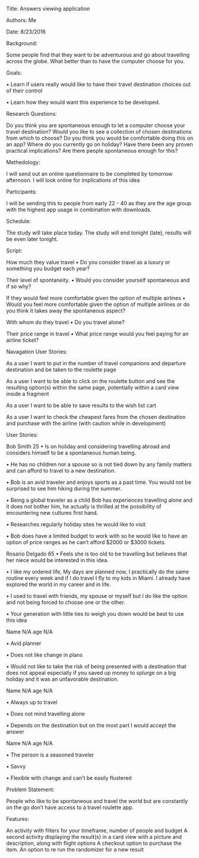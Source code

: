 Title: Answers viewing application


Authors: Me


Date: 8/23/2016


Background:

Some people find that they want to be adventurous and go about travelling across the globe. What better than to have the computer choose for you.


Goals:

•	Learn if users really would like to have their travel destination choices out of their control 

•	Learn how they would want this experience to be developed.


Research Questions:

Do you think you are spontaneous enough to let a computer choose your travel destination?
Would you like to see a collection of chosen destinations from which to choose?
Do you think you would be comfortable doing this on an app?
Where do you currently go on holiday?
Have there been any proven practical implications?
Are there people spontaneous enough for this?


Methedology:

I will send out an online questionnaire to be completed by tomorrow afternoon. 
I will look online for implications of this idea


Participants:

I will be sending this to people from early 22 - 40 as they are the age group with the highest app usage in combination with downloads.

Schedule:

The study will take place today. The study will end tonight (late), results will be even later tonight.

Script: 

How much they value travel
•	Do you consider travel as a luxury or something you budget each year?

Their level of spontaneity.
•	Would you consider yourself spontaneous and if so why?

If they would feel more comfortable given the option of multiple airlines
•	Would you feel more comfortable given the option of multiple airlines or do you think it takes away the spontaneous aspect?

With whom do they travel
•	Do you travel alone?

Their price range in travel
•	What price range would you feel paying for an airline ticket?

Navagation User Stories:

As a user I want to put in the number of travel companions and departure destination and be taken to the roulette page

As a user I want to be able to click on the roulette button and see the resulting option(s) within the same page, potentially within a card view inside a fragment

As a user I want to be able to save results to the wish list cart

As a user I want to check the cheapest fares from the chosen destination and purchase with the airline (with caution while in development)

User Stories:

Bob Smith 25
•	Is on holiday and considering travelling abroad and considers himself to be a spontaneous human being. 

•	He has no children nor a spouse so is not tied down by any family matters and can afford to travel to a new destination.

•	Bob is an avid traveler and enjoys sports as a past time. You would not be surprised to see him hiking during the summer.

•	Being a global traveler as a child Bob has experiences travelling alone and it does not bother him, he actually is thrilled at the possibility of encountering new cultures first hand.

•	Researches regularly holiday sites he would like to visit


•	Bob does have a limited budget to work with so he would like to have an option of price ranges as he can’t afford $2000 or $3000 tickets.

Rosario Delgado 65
•	Feels she is too old to be travelling but believes that her niece would be interested in this idea. 

•	I like my ordered life, My days are planned now, I practically do the same routine every week and if I do travel I fly to my kids in Miami. I already have explored the world in my career and in life.

•	I used to travel with friends, my spouse or myself but I do like the option and not being forced to choose one or the other.

•	Your generation with little ties to weigh you down would be best to use this idea

Name N/A age N/A

•	Avid planner

•	Does not like change in plans

•	Would not like to take the risk of being presented with a destination that does not appeal especially if you saved up money to splurge on a big holiday and it was an unfavorable destination.

Name N/A age N/A

•	Always up to travel

•	Does not mind travelling alone

•	Depends on the destination but on the most part I would accept the answer

Name N/A age N/A

•	The person is a seasoned traveler

•	Savvy

•	Flexible with change and can’t be easily flustered 

<!---->

Problem Statement:

People who like to be spontaneous and travel the world but are constantly on the go don’t have access to a travel roulette app.

Features:

An activity with filters for your timeframe, number of people and budget
A second activity displaying the result(s) in a card view with a picture and description, along with flight options
A checkout option to purchase the item.
An option to re run the randomizer for a new result


